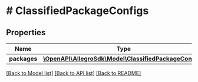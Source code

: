 # # ClassifiedPackageConfigs

## Properties

Name | Type | Description | Notes
------------ | ------------- | ------------- | -------------
**packages** | [**\OpenAPI\AllegroSdk\Model\ClassifiedPackageConfig[]**](ClassifiedPackageConfig.md) |  |

[[Back to Model list]](../../README.md#models) [[Back to API list]](../../README.md#endpoints) [[Back to README]](../../README.md)
